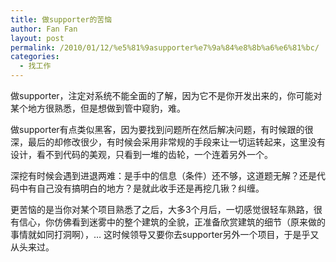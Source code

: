 ```yaml
---
title: 做supporter的苦恼
author: Fan Fan
layout: post
permalink: /2010/01/12/%e5%81%9asupporter%e7%9a%84%e8%8b%a6%e6%81%bc/
categories:
  - 找工作
---
```

做supporter，注定对系统不能全面的了解，因为它不是你开发出来的，你可能对某个地方很熟悉，但是想做到管中窥豹，难。

做supporter有点类似黑客，因为要找到问题所在然后解决问题，有时候跟的很深，最后的却修改很少，有时候会采用非常规的手段来让一切运转起来，这里没有设计，看不到代码的美观，只看到一堆的齿轮，一个连着另外一个。

深挖有时候会遇到进退两难：是手中的信息（条件）还不够，这道题无解？还是代码中有自己没有搞明白的地方？是就此收手还是再挖几锹？纠缠。

更苦恼的是当你对某个项目熟悉了之后，大多3个月后，一切感觉很轻车熟路，很有信心，你仿佛看到迷雾中的整个建筑的全貌，正准备欣赏建筑的细节（原来做的事情就如同打洞啊），&#8230; 这时候领导又要你去supporter另外一个项目，于是乎又从头来过。